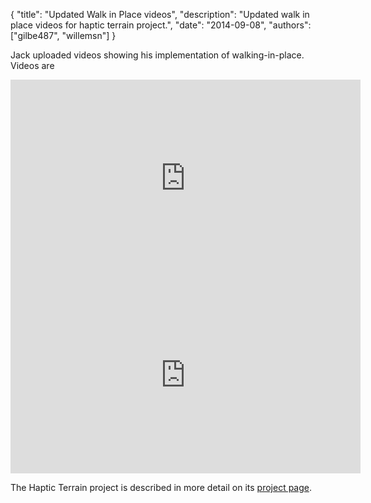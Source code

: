 {
	"title": "Updated Walk in Place videos",
	"description": "Updated walk in place videos for haptic terrain project.",
	"date": "2014-09-08",
	"authors": ["gilbe487", "willemsn"]
}

Jack uploaded videos showing his implementation of walking-in-place. Videos are

<iframe width="560" height="315" src="https://www.youtube.com/embed/L8_Z1mxrpGo" frameborder="0" allowfullscreen></iframe> <br>
<iframe width="560" height="315" src="https://www.youtube.com/embed/rf6UpAUyGg8" frameborder="0" allowfullscreen></iframe>

The Haptic Terrain project is described in more detail on its [project page](http://d.umn.edu/~sivelab/project/hapticTerrain/).

